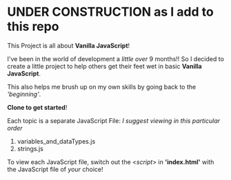 # UNDER CONSTRUCTION as I add to this repo

This Project is all about **Vanilla JavaScript**!

I've been in the world of development a *little over* 9 months!!
So I decided to create a little project to help others get their feet wet in basic **Vanilla JavaScript**.

This also helps me brush up on my own skills by going back to the *'beginning'*.

**Clone to get started**!

Each topic is a separate JavaScript File:
*I suggest viewing in this particular order*

1. variables_and_dataTypes.js
2. strings.js

To view each JavaScript file, switch out the <*script*> in **'index.html'** with the JavaScript file of *your* choice!

